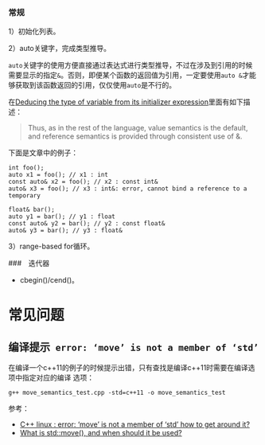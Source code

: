 ### 常规

1）初始化列表。

2）auto关键字，完成类型推导。

`auto`关键字的使用方便直接通过表达式进行类型推导，不过在涉及到引用的时候需要显示的指定`&`。否则，即便某个函数的返回值为引用，一定要使用`auto &`才能够获取到该函数返回的引用，仅仅使用`auto`是不行的。

在[Deducing the type of variable from its initializer expression](http://www.open-std.org/jtc1/sc22/wg21/docs/papers/2006/n1984.pdf)里面有如下描述：

> Thus, as in the rest of the language, value semantics is the default, and reference semantics is provided through consistent use of &.

下面是文章中的例子：

```
int foo();
auto x1 = foo(); // x1 : int
const auto& x2 = foo(); // x2 : const int&
auto& x3 = foo(); // x3 : int&: error, cannot bind a reference to a temporary

float& bar();
auto y1 = bar(); // y1 : float
const auto& y2 = bar(); // y2 : const float&
auto& y3 = bar(); // y3 : float&
```


3）range-based for循环。

###　迭代器
- cbegin()/cend()。

# 常见问题

## 编译提示` error: ‘move’ is not a member of ‘std’`

在编译一个c++11的例子的时候提示出错，只有查找是编译c++11时需要在编译选项中指定对应的编译
选项：

```
g++ move_semantics_test.cpp -std=c++11 -o move_semantics_test
```

参考：

- [C++ linux : error: ‘move’ is not a member of ‘std’ how to get around it?](https://stackoverflow.com/questions/7251251/c-linux-error-move-is-not-a-member-of-std-how-to-get-around-it)
- [What is std::move(), and when should it be used?](https://stackoverflow.com/questions/3413470/what-is-stdmove-and-when-should-it-be-used)
